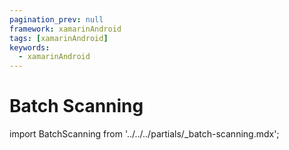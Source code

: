 ```yaml
---
pagination_prev: null
framework: xamarinAndroid
tags: [xamarinAndroid]
keywords:
  - xamarinAndroid
---
```


# Batch Scanning

import BatchScanning from '../../../partials/_batch-scanning.mdx';

<BatchScanning/>